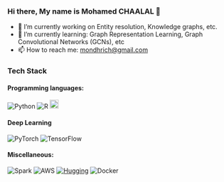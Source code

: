 ### Hi there, My name is Mohamed CHAALAL 👋

- 🔭 I’m currently working on Entity resolution, Knowledge graphs, etc.
- 🌱 I’m currently learning: Graph Representation Learning, Graph Convolutional Networks (GCNs), etc 
- 📫 How to reach me: mondhrich@gmail.com


### Tech Stack

#### Programming languages:
![Python](https://img.shields.io/badge/-Python-yellow?logo=Python)
![R](https://img.shields.io/badge/-R-276DC3?logo=R)
<img src="https://lh3.googleusercontent.com/drive-viewer/AKGpihYjFYSYyjpRfd8JQaXBNPnqK3RB7DbHtv1lUR8StxpmKi6JJJDFK5uQMI9cD5ctsBzoCQTEweapk_Uy3EGJW0Jnvjn0mw=s2560" alt="Java" height="20">

#### Deep Learning
![PyTorch](https://img.shields.io/badge/-PyTorch-white?logo=PyTorch)
![TensorFlow](https://img.shields.io/badge/-TensorFlow-white?logo=TensorFlow)

#### Miscellaneous:
![Spark](https://img.shields.io/badge/-Spark-green?logo=apache-Spark)
![AWS](https://lh3.googleusercontent.com/drive-viewer/AKGpiha-fMaMdVWaoFjkjEsG6a3C1bO8_8LFqirSCthUgdWTOJsIR1T4OMLz1h7eWKfIZTZTEldv92J89O5j2csIKq5F3dBGMg=s2560)
[![Hugging](https://img.shields.io/badge/%F0%9F%A4%97%20Hugging%20Face-Model-blue)](https://huggingface.co/Mondhirch)
![Docker](https://lh3.googleusercontent.com/drive-viewer/AKGpihbBtLKaHXkWuIivpPx-GUznGqipfEBUyNCEsLKQ5P6CsDxvAh2nFaVZuBjn3G-gYfwhDmBm0efPnJWQOZMKt393S2vhaQ=s2560)

